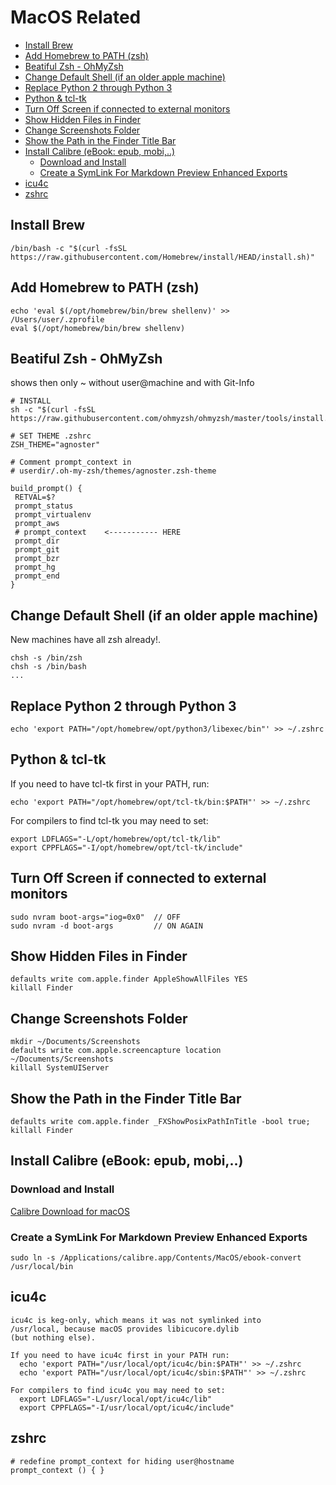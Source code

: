 # MacOS Related

<!-- @import "[TOC]" {cmd="toc" depthFrom=2 depthTo=6 orderedList=false} -->

<!-- code_chunk_output -->

- [Install Brew](#install-brew)
- [Add Homebrew to PATH (zsh)](#add-homebrew-to-path-zsh)
- [Beatiful Zsh - OhMyZsh](#beatiful-zsh-ohmyzsh)
- [Change Default Shell (if an older apple machine)](#change-default-shell-if-an-older-apple-machine)
- [Replace Python 2 through Python 3](#replace-python-2-through-python-3)
- [Python & tcl-tk](#python-tcl-tk)
- [Turn Off Screen if connected to external monitors](#turn-off-screen-if-connected-to-external-monitors)
- [Show Hidden Files in Finder](#show-hidden-files-in-finder)
- [Change Screenshots Folder](#change-screenshots-folder)
- [Show the Path in the Finder Title Bar](#show-the-path-in-the-finder-title-bar)
- [Install Calibre (eBook: epub, mobi,..)](#install-calibre-ebook-epub-mobi)
  - [Download and Install](#download-and-install)
  - [Create a SymLink For Markdown Preview Enhanced Exports](#create-a-symlink-for-markdown-preview-enhanced-exports)
- [icu4c](#icu4c)
- [zshrc](#zshrc)

<!-- /code_chunk_output -->

## Install Brew

    /bin/bash -c "$(curl -fsSL https://raw.githubusercontent.com/Homebrew/install/HEAD/install.sh)"

## Add Homebrew to PATH (zsh)

    echo 'eval $(/opt/homebrew/bin/brew shellenv)' >> /Users/user/.zprofile
    eval $(/opt/homebrew/bin/brew shellenv)

## Beatiful Zsh - OhMyZsh

shows then only ~ without user@machine and with Git-Info

    # INSTALL
    sh -c "$(curl -fsSL https://raw.githubusercontent.com/ohmyzsh/ohmyzsh/master/tools/install.sh)"

    # SET THEME .zshrc
    ZSH_THEME="agnoster"

    # Comment prompt_context in
    # userdir/.oh-my-zsh/themes/agnoster.zsh-theme

    build_prompt() {
     RETVAL=$?
     prompt_status
     prompt_virtualenv
     prompt_aws
     # prompt_context    <----------- HERE
     prompt_dir
     prompt_git
     prompt_bzr
     prompt_hg
     prompt_end
    }

## Change Default Shell (if an older apple machine)

New machines have all zsh already!.

    chsh -s /bin/zsh
    chsh -s /bin/bash
    ...

## Replace Python 2 through Python 3

    echo 'export PATH="/opt/homebrew/opt/python3/libexec/bin"' >> ~/.zshrc

## Python & tcl-tk

If you need to have tcl-tk first in your PATH, run:

    echo 'export PATH="/opt/homebrew/opt/tcl-tk/bin:$PATH"' >> ~/.zshrc

For compilers to find tcl-tk you may need to set:

    export LDFLAGS="-L/opt/homebrew/opt/tcl-tk/lib"
    export CPPFLAGS="-I/opt/homebrew/opt/tcl-tk/include"

## Turn Off Screen if connected to external monitors

    sudo nvram boot-args="iog=0x0"  // OFF
    sudo nvram -d boot-args         // ON AGAIN

## Show Hidden Files in Finder

    defaults write com.apple.finder AppleShowAllFiles YES
    killall Finder

## Change Screenshots Folder

    mkdir ~/Documents/Screenshots
    defaults write com.apple.screencapture location ~/Documents/Screenshots
    killall SystemUIServer

## Show the Path in the Finder Title Bar

    defaults write com.apple.finder _FXShowPosixPathInTitle -bool true;
    killall Finder

## Install Calibre (eBook: epub, mobi,..)

### Download and Install

[Calibre Download for macOS](https://calibre-ebook.com/download_osx)

### Create a SymLink For Markdown Preview Enhanced Exports

    sudo ln -s /Applications/calibre.app/Contents/MacOS/ebook-convert /usr/local/bin

## icu4c

    icu4c is keg-only, which means it was not symlinked into
    /usr/local, because macOS provides libicucore.dylib
    (but nothing else).

    If you need to have icu4c first in your PATH run:
      echo 'export PATH="/usr/local/opt/icu4c/bin:$PATH"' >> ~/.zshrc
      echo 'export PATH="/usr/local/opt/icu4c/sbin:$PATH"' >> ~/.zshrc

    For compilers to find icu4c you may need to set:
      export LDFLAGS="-L/usr/local/opt/icu4c/lib"
      export CPPFLAGS="-I/usr/local/opt/icu4c/include"

## zshrc

    # redefine prompt_context for hiding user@hostname
    prompt_context () { }
